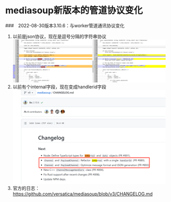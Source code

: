 # mediasoup新版本的管道协议变化

###　2022-08-30版本3.10.6：与worker管道通讯协议变化
1. 以前是json协议，现在是逗号分隔的字符串协议
![](.mediasoup新版本的管道协议变化_images/983c9c51.png)
2. 以前有个internal字段，现在变成handlerid字段
![](.mediasoup新版本的管道协议变化_images/2d97a98b.png)
3. 官方的日志：https://github.com/versatica/mediasoup/blob/v3/CHANGELOG.md
